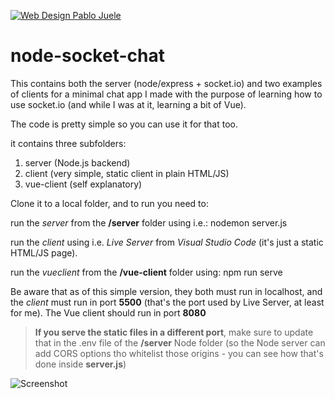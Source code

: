 [![Web Design Pablo Juele](https://res.cloudinary.com/wdpj/image/upload/c_scale,q_auto,w_100/v1636746639/web-design-pablo-juele/logos/wdpj-logo_ddlpop.jpg)](https://pablojuele.com)



# node-socket-chat

This contains both the server (node/express + socket.io) and two examples of clients for a minimal chat app I made with the purpose of learning how to use socket.io (and while I was at it, learning a bit of Vue).

The code is pretty simple so you can use it for that too.

it contains three subfolders:
1. server (Node.js backend)
2. client (very simple, static client in plain HTML/JS)
3. vue-client (self explanatory)

Clone it to a local folder, and to run you need to:

run the *server* from the **/server** folder using i.e.:
    nodemon server.js

run the *client* using i.e. *Live Server* from *Visual Studio Code* (it's just a static HTML/JS page).

run the *vueclient* from the **/vue-client** folder using:
    npm run serve

Be aware that as of this simple version, they both must run in localhost, and the *client* must run in port **5500** (that's the port used by Live Server, at least for me). The Vue client should run in port **8080**

> **If you serve the static files in a different port**, make sure to update that in the .env file of the **/server** Node folder (so the Node server can add CORS options tho whitelist those origins - you can see how that's done inside **server.js**)

![Screenshot](https://res.cloudinary.com/wdpj/image/upload/v1654042828/node-socket-chat/Screen_Shot_2022-05-31_at_17.02.48.png)
